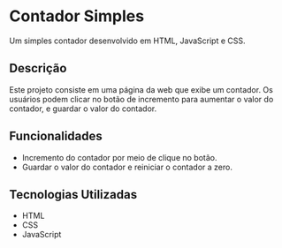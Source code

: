 # Contador Simples

Um simples contador desenvolvido em HTML, JavaScript e CSS.

## Descrição

Este projeto consiste em uma página da web que exibe um contador. Os usuários podem clicar no botão de incremento para aumentar o valor do contador, e guardar o valor do contador.

## Funcionalidades

- Incremento do contador por meio de clique no botão.
- Guardar o valor do contador e reiniciar o contador a zero.

## Tecnologias Utilizadas

- HTML
- CSS
- JavaScript

